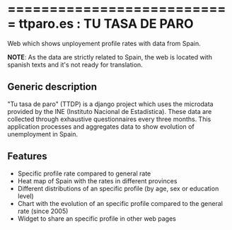===========================
ttparo.es : TU TASA DE PARO
==========================

Web which shows unployement profile rates with data from Spain.

**NOTE**: As the data are strictly related to Spain, the web is located with spanish texts and it's not ready for translation.

Generic description
-------------------

"Tu tasa de paro" (TTDP) is a django project which uses the microdata provided by the INE (Instituto Nacional de Estadística). These data are collected through exhaustive questionnaires every three months. This application processes and aggregates data to show evolution of unemployment in Spain.

Features
--------

- Specific profile rate compared to general rate
- Heat map of Spain with the rates in different provinces
- Different distributions of an specific profile (by age, sex or education level)
- Chart with the evolution of an specific profile compared to the general rate (since 2005)
- Widget to share an specific profile in other web pages



